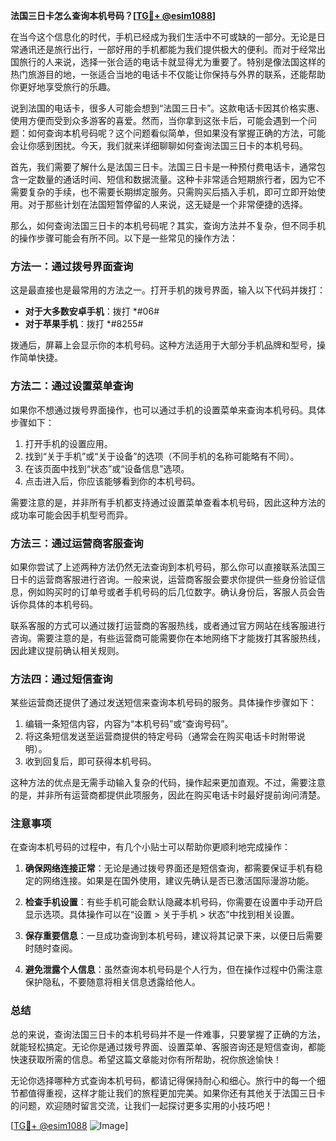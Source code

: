 **法国三日卡怎么查询本机号码？[[TG💪+ @esim1088](https://t.me/s/esim1088)]**

在当今这个信息化的时代，手机已经成为我们生活中不可或缺的一部分。无论是日常通讯还是旅行出行，一部好用的手机都能为我们提供极大的便利。而对于经常出国旅行的人来说，选择一张合适的电话卡就显得尤为重要了。特别是像法国这样的热门旅游目的地，一张适合当地的电话卡不仅能让你保持与外界的联系，还能帮助你更好地享受旅行的乐趣。

说到法国的电话卡，很多人可能会想到“法国三日卡”。这款电话卡因其价格实惠、使用方便而受到众多游客的喜爱。然而，当你拿到这张卡后，可能会遇到一个问题：如何查询本机号码呢？这个问题看似简单，但如果没有掌握正确的方法，可能会让你感到困扰。今天，我们就来详细聊聊如何查询法国三日卡的本机号码。

首先，我们需要了解什么是法国三日卡。法国三日卡是一种预付费电话卡，通常包含一定数量的通话时间、短信和数据流量。这种卡非常适合短期旅行者，因为它不需要复杂的手续，也不需要长期绑定服务。只需购买后插入手机，即可立即开始使用。对于那些计划在法国短暂停留的人来说，这无疑是一个非常便捷的选择。

那么，如何查询法国三日卡的本机号码呢？其实，查询方法并不复杂，但不同手机的操作步骤可能会有所不同。以下是一些常见的操作方法：

### 方法一：通过拨号界面查询

这是最直接也是最常用的方法之一。打开手机的拨号界面，输入以下代码并拨打：

- **对于大多数安卓手机**：拨打 *#06#
- **对于苹果手机**：拨打 *#8255#

拨通后，屏幕上会显示你的本机号码。这种方法适用于大部分手机品牌和型号，操作简单快捷。

### 方法二：通过设置菜单查询

如果你不想通过拨号界面操作，也可以通过手机的设置菜单来查询本机号码。具体步骤如下：

1. 打开手机的设置应用。
2. 找到“关于手机”或“关于设备”的选项（不同手机的名称可能略有不同）。
3. 在该页面中找到“状态”或“设备信息”选项。
4. 点击进入后，你应该能够看到你的本机号码。

需要注意的是，并非所有手机都支持通过设置菜单查看本机号码，因此这种方法的成功率可能会因手机型号而异。

### 方法三：通过运营商客服查询

如果你尝试了上述两种方法仍然无法查询到本机号码，那么你可以直接联系法国三日卡的运营商客服进行咨询。一般来说，运营商客服会要求你提供一些身份验证信息，例如购买时的订单号或者手机号码的后几位数字。确认身份后，客服人员会告诉你具体的本机号码。

联系客服的方式可以通过拨打运营商的客服热线，或者通过官方网站在线客服进行咨询。需要注意的是，有些运营商可能需要你在本地网络下才能拨打其客服热线，因此建议提前确认相关规则。

### 方法四：通过短信查询

某些运营商还提供了通过发送短信来查询本机号码的服务。具体操作步骤如下：

1. 编辑一条短信内容，内容为“本机号码”或“查询号码”。
2. 将这条短信发送至运营商提供的特定号码（通常会在购买电话卡时附带说明）。
3. 收到回复后，即可获得本机号码。

这种方法的优点是无需手动输入复杂的代码，操作起来更加直观。不过，需要注意的是，并非所有运营商都提供此项服务，因此在购买电话卡时最好提前询问清楚。

### 注意事项

在查询本机号码的过程中，有几个小贴士可以帮助你更顺利地完成操作：

1. **确保网络连接正常**：无论是通过拨号界面还是短信查询，都需要保证手机有稳定的网络连接。如果是在国外使用，建议先确认是否已激活国际漫游功能。
   
2. **检查手机设置**：有些手机可能会默认隐藏本机号码，你需要在设置中手动开启显示选项。具体操作可以在“设置 > 关于手机 > 状态”中找到相关设置。

3. **保存重要信息**：一旦成功查询到本机号码，建议将其记录下来，以便日后需要时随时查阅。

4. **避免泄露个人信息**：虽然查询本机号码是个人行为，但在操作过程中仍需注意保护隐私，不要随意将相关信息透露给他人。

### 总结

总的来说，查询法国三日卡的本机号码并不是一件难事，只要掌握了正确的方法，就能轻松搞定。无论你是通过拨号界面、设置菜单、客服咨询还是短信查询，都能快速获取所需的信息。希望这篇文章能对你有所帮助，祝你旅途愉快！

无论你选择哪种方式查询本机号码，都请记得保持耐心和细心。旅行中的每一个细节都值得重视，这样才能让我们的旅程更加完美。如果你还有其他关于法国三日卡的问题，欢迎随时留言交流，让我们一起探讨更多实用的小技巧吧！

[[TG💪+ @esim1088](https://t.me/s/esim1088) ![Image](https://i.postimg.cc/4NQfJmqS/Snipaste-2025-05-13-00-14-12.png)]